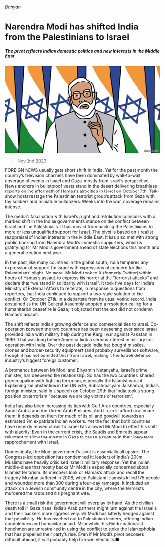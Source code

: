 ###### Banyan

# Narendra Modi has shifted India from the Palestinians to Israel 

##### The pivot reflects Indian domestic politics and new interests in the Middle East 

![image](images/20231104_ASD001.jpg) 

> Nov 2nd 2023 

FOREIGN NEWS usually gets short shrift in India. Yet for the past month the country’s television channels have been dominated by wall-to-wall coverage of events in Israel and Gaza, mostly from Israel’s perspective. News anchors in bulletproof vests stand in the desert delivering breathless reports on the aftermath of Hamas’s atrocities in Israel on October 7th. Talk-show hosts restage the Palestinian terrorist group’s attack from Gaza with toy soldiers and miniature bulldozers. Weeks into the war, coverage remains intense. 


The media’s fascination with Israel’s plight and retribution coincides with a marked shift in the Indian government’s stance on the conflict between Israel and the Palestinians. It has moved from backing the Palestinians to more or less unqualified support for Israel. The pivot is based on a realist reappraisal of Indian interests in the Middle East. It has also met with strong public backing from Narendra Modi’s domestic supporters, which is gratifying for Mr Modi’s government ahead of state elections this month and a general election next year.

In the past, like many countries in the global south, India tempered any expression of support for Israel with expressions of concern for the Palestinians’ plight. No more. Mr Modi took to X (formerly Twitter) within hours of Hamas’s assault to express his horror at the “terrorist attacks” and declare that “we stand in solidarity with Israel”. It took five days for India’s Ministry of External Affairs to reiterate, in response to questions from reporters, that India continued to support a two-state solution to the conflict. On October 27th, in a departure from its usual voting record, India abstained as the UN General Assembly adopted a resolution calling for a humanitarian ceasefire in Gaza; it objected that the text did not condemn Hamas’s assault. 

The shift reflects India’s growing defence and commercial ties to Israel. Co-operation between the two countries has been deepening ever since Israel provided India with military help during the Kargil war against Pakistan in 1999. That was long before America took a serious interest in military co-operation with India. Over the past decade India has bought missiles, drones and border-security equipment (and probably surveillance software, though it has not admitted this) from Israel, making it the Israeli defence industry’s biggest foreign customer. 

A bromance between Mr Modi and Binyamin Netanyahu, Israel’s prime minister, has deepened the relationship. So has the two countries’ shared preoccupation with fighting terrorism, especially the Islamist variant. Explaining the abstention in the UN vote, Subrahmanyam Jaishankar, India’s foreign minister, said in a speech on October 29th that India took a strong position on terrorism “because we are big victims of terrorism”. 

India has also been increasing its ties with Gulf Arab countries, especially Saudi Arabia and the United Arab Emirates. And it can ill afford to alienate them; it depends on them for much of its oil and goodwill towards an estimated 9m expatriate Indian workers. Yet the fact that both countries have recently moved closer to Israel has allowed Mr Modi to effect his shift with alacrity. Even in the current crisis, the Saudis and Emiratis appear reluctant to allow the events in Gaza to cause a rupture in their long-term rapprochement with Israel.

Domestically, the Modi government’s pivot is essentially all upside. The Congress-led opposition has condemned it; leaders of India’s 200m Muslims have heavily criticised Israel’s military response. Yet the Indian middle-class that mostly backs Mr Modi is especially concerned about Islamist terrorism. Its members look on Hamas’s attack and recall the tragedy Mumbai suffered in 2008, when Pakistani Islamists killed 175 people and wounded more than 300 during a four-day rampage. It included an attack on a Jewish community centre in the city, where the terrorists murdered the rabbi and his pregnant wife. 

There is a small risk the government will overplay its hand. As the civilian death toll in Gaza rises, India’s Arab partners might turn against the Israelis and their backers more aggressively. Mr Modi has latterly hedged against that possibility. He has reached out to Palestinian leaders, offering Indian condolences and humanitarian aid. Meanwhile, his Hindu-nationalist henchmen are unrestrained in using the conflict to stoke the Islamophobia that has propelled their party’s rise. Even if Mr Modi’s pivot becomes difficult abroad, it will probably help him win elections.■





